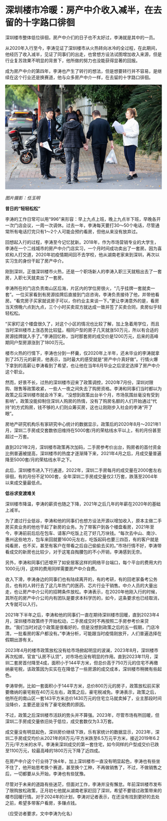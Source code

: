 # 深圳楼市冷暖：房产中介收入减半，在去留的十字路口徘徊

深圳楼市整体低位徘徊，房产中介们的日子也不太好过，李涛就是其中的一员。

从2020年入行至今，李涛见证了深圳楼市从火热转向冰冷的全过程，在此期间，他经历了收入减半，见证了同事们的出走，也曾想方设法试图增加收入来源，但是行业复苏效果不明显的背景下，他所做的努力也没能获得显著的回报。

成为房产中介的第四年，李涛也产生了转行的想法，但是想要转行并不容易，是继续在这个行业还是换赛道，他与众多房产中介一样，在去留的十字路口徘徊。

![f5ab7ccf7d35c26845531d509dcc6aa9.jpg](https://raw.githubusercontent.com/qqhsx/qqnews_image/main/2024/02/27/深圳楼市冷暖：房产中介收入减半，在去留的十字路口徘徊/f5ab7ccf7d35c26845531d509dcc6aa9.jpg)

_图片摄影：任玉明_

**昔日的“轻轻松松”**

李涛的工作日常可以用“996”来形容：早上九点上班，晚上九点半下班，早晚各开一次门店会议，一周一次调休。过去一年，李涛每天要打30～50个电话，尽管通常所有电话打完只有1～2个人可能会预约看房，但他从来没有放弃过。

回想起入行的过程，李涛至今记忆犹新。2018年，作为市场营销专业的大学生，李涛在一个二线城市的房产中介门店实习，一个月时间成功卖出了一套房。因为喜欢和人打交道，2020年初疫情期间回不去学校，他从湖南老家来到深圳，再次以实习生的身份干起了房产中介。

刚到深圳，正值深圳楼市火热，还是一个职场新人的李涛入职三天就租出去了一套房，入职七天就卖出了一套房。

李涛所在的门店负责南山区后海，片区内的学位房很火，“几乎挂牌一套就卖一套”。一位买家看到有房源挂牌后直接到门店咨询，李涛负责接待了他，并带他看房。“看完房子买家就说房子可以，你约业主来谈一下。”更让李涛意外的是，看房当天傍晚六点到九点，三个小时买卖双方就达成一致并签了买卖合同，卖房似乎轻轻松松。

“买家盯这个楼盘很久了，对这个小区的情况也比较了解，加上急着用学位，而且当时深圳楼市上涨态势比较猛，相同户型的房子几天就涨50万元，所以有合适的房源挂牌就入手了。”李涛回忆称，当时那套房的成交价是1200万元，后来的高峰期同户型房源涨到了1800万元。

楼市火热的行情下，李涛也分到一杯羹，仅2020年上半年，还未毕业的李涛就拿到了25万元的薪资，他表示，当时最大的感受就是“房产中介真好做”。行情火爆下拿到的高薪让李涛看到了希望，也让他在当年6月毕业之后坚定选择了房产中介这个职业。

然而，好景不长，过热的深圳楼市迎来了政策调控，2020年7月份，深圳对限购、限售等政策收紧，一些人一夜之间失去了购房资格。李涛和同事们当时都以为政策之后深圳楼市就会冷下来，“没想到政策出台半个月，市场氛围丝毫没有受到影响”。政策没能抑制住深圳人购房的热情，没有了购房名额的人们开始通过“代持”的方式购房，钱不够的人们则众筹买房，这也让刚刚步入社会的李涛“开了眼”。

房地产研究机构乐有家研究中心统计的数据显示，政策后的2020年8月～2021年1月，深圳二手房成交套数依旧维持在5000套/月的荣枯线水平以上，有的月份甚至超过一万套。

直到2021年2月，深圳楼市政策再次加码，二手房参考价出台，购房者的首付资金比例普遍被提高，深圳楼市的热度才逐渐降下来，2021年4月之后，月成交量普遍降至5000套/月的荣枯线水平之下。

此后，深圳楼市进入下行通道，2022年，深圳二手房每月的成交量在2000套左右徘徊，有的月份不足1000套，全年深圳二手房成交量仅2.1万套，跌落至2004年以来成交量最低点。

**低谷求变渡难关**

深圳楼市降温，李涛的薪资也随之下降，2021年之后几年的年薪在2020年的基础上减半。

为了渡过行业低谷，李涛和他的同事们也想方设法开源以增加收入，原本主做二手房买卖业务的他也干起了新房的业务。为了带客户到各个楼盘看房，2021年至今，李涛前前后后在包车、请客户吃饭上花了好几万块钱。“每次去中山、南沙、惠州这些地方，包车来回就要1600元左右，吃饭起码也要三四百，有的客户就是纯看房，也不买，甚至有客户在带看之后自己偷偷去买的。”市场行情不好，李涛带看成交的新房也比较少，对于这笔自掏腰包的不小开销，李涛感到无奈。

另外，李涛和同事们还增开了如安居客这样的网络平台端口，每个平台的费用大约1000元/月，这样的费用同样需要房产中介自费。

收入下滑，李涛身边的同事们也有陆续离开的，有的考研，有的回老家备考公务员，也有的人转行去了这几年热门的医药、芯片行业干销售。中介人员的大量出走，也让房产中介公司的招聘条件放松。李涛表示，在2020年他刚入行的时候，其所在的房产中介公司内有团队是要求本科学历的，如今，这条要求也已经取消，大专就可以入行。

2021年下半年之后，李涛和他的同事们一直在期待深圳楼市回暖，直到2023年4月，深圳楼市政策终于开始松动，二手房成交时不再按照二手房参考价来贷款。“我们当时对这个政策是很看好的，但是没想到政策之后的五一假期，门店冷清，一批看房的客户都没有。”李涛分析，可能跟当时疫情刚放开，人们普遍选择在假期出游有关。

2023年4月的楼市政策放松没有给市场掀起明显的波澜，2023年8月，深圳楼市再次松绑，官宣“认房不认贷”，对市场也没有明显的作用。直到2023年11月，深圳二套房首付降至4成，面积小于144平方米，但总价高于750万元的住宅不再缴纳豪宅税，该政策因为实实在在降低了一些房源的成交成本，深圳楼市稍微有些起色。

李涛举例，比如一套面积小于144平方米，总价800万元的房子，政策放松前买家要缴纳的豪宅税在40万元左右，政策之后，豪宅税减免。李涛表示，政策之后，他所在的南山区一套143平方米总价1430万元的住宅立马就卖掉了，业主那段时间没降价，主要还是没有了豪宅税费的原因。

不过，政策之后深圳楼市活跃的势头并不算强。2023年，尽管市场有所回暖，但深圳二手房成交量依旧处于低位，成交套数仅为3.3万套。

成交量没有明显起色，深圳房价继续下跌，乐有家统计的数据显示，2023年，深圳二手房成交均价从2021年的8万元/平方米跌至6.5万元平方米，接近2019年6.2万元/平方米的水平。李涛来深圳成交的第一套住宅，如今同样的户型成交价已跌至1100万元，较最高峰的1800万元下降了近四成。

在房产中介这个行业待了快4年，加上深圳楼市一直没有明显起色，李涛也有些坐不住了，他开始思考换个赛道，甚至换个工种，不再做销售了，不过，不做销售之后，一切都要从头开始，李涛也有些犹豫。

尽管对于未来的道路有些迷茫，但面对工作，李涛并没有懈怠。年前深圳楼市发布了限购放松政策，正月初七他就从湖南老家赶回了深圳，希望不要错过政策带来的楼市回暖行情。对于2024年的计划，李涛对记者表示，在还没有找到更好的去处之前，希望多带客户看房，多赚点钱。

（应受访者要求，文中李涛为化名）

